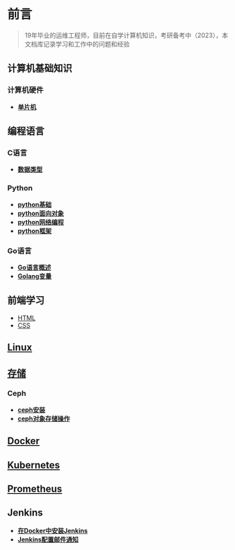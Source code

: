 # **前言**
> 19年毕业的运维工程师，目前在自学计算机知识，考研备考中（2023），本文档库记录学习和工作中的问题和经验
## **计算机基础知识**
### **计算机硬件**
- **[单片机](hardware/danpianji)**
## **编程语言**
### **C语言**
- **[数据类型](C语言/数据类型.md)**
### **Python**
- **[python基础](python/01)**
- **[python面向对象](python/02)**
- **[python网络编程](python/03)**
- **[python框架](python/04)**
### **Go语言**
- **[Go语言概述](Go语言/Go语言概述.md)**
- **[Golang变量](Go语言/Golang变量.md)**
## 前端学习
- [HTML](fronted/HTML)
- [CSS](fronted/CSS)
## **[Linux](linux/README)**
## **[存储](存储/README)**
### Ceph
* **[ceph安装](存储/ceph)**
* **[ceph对象存储操作](存储/ceph)**
## **[Docker](docker/README)**
## **[Kubernetes](kubernetes/README)**
## **[Prometheus](prometheus/README)**
## **Jenkins**
* **[在Docker中安装Jenkins](jenkins/deploy)**
* **[Jenkins配置邮件通知](jenkins/notice)**